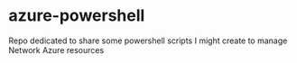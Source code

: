 # azure-powershell
Repo dedicated to share some powershell scripts I might create to manage Network Azure resources
